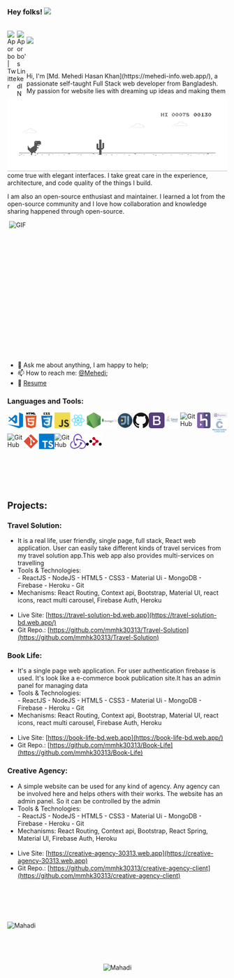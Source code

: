 ### Hey folks! <img src="https://media.giphy.com/media/hvRJCLFzcasrR4ia7z/giphy.gif" width="25px">
<br>

<a href="https://twitter.com/MdMehed17868520">
  <img align="left" alt="Aporbo | Twitter" width="22px" src="https://raw.githubusercontent.com/peterthehan/peterthehan/master/assets/twitter.svg" />
</a>
<a href="www.linkedin.com/in/mmhk-info">
  <img align="left" alt="Aporbo's LinkedIN" width="22px" src="https://raw.githubusercontent.com/peterthehan/peterthehan/master/assets/linkedin.svg" />
</a>

![](https://visitor-badge.glitch.me/badge?page_id=mmhk30313.mmhk30313)

<br>
<p><img align="left" src="./dino.gif" alt="Mahadi" /></p>

<br>
Hi, I'm [Md. Mehedi Hasan Khan](https://mehedi-info.web.app/), a passionate self-taught Full Stack web developer  from Bangladesh. My passion for website lies with dreaming up ideas and making them come true with elegant interfaces. I take great care in the experience, architecture, and code quality of the things I build.

I am also an open-source enthusiast and maintainer. I learned a lot from the open-source community and I love how collaboration and knowledge sharing happened through open-source.


  <img align="right" alt="GIF" src="https://github.com/abhisheknaiidu/abhisheknaiidu/blob/master/code.gif?raw=true" width="500" height="320" />
  
- 💬 Ask me about anything, I am happy to help;
- 📫 How to reach me: [@Mehedi](www.linkedin.com/in/mmhk-info);
- 📝 [Resume](https://drive.google.com/file/d/1vMESrVLiHr__k5HcIJDcRWEHBXEerXMR/view?usp=sharing)


### Languages and Tools:

<img align="left" alt="Visual Studio Code" width="36px" src="https://raw.githubusercontent.com/github/explore/80688e429a7d4ef2fca1e82350fe8e3517d3494d/topics/visual-studio-code/visual-studio-code.png" />

<img align="left" alt="HTML5" width="36px" src="https://raw.githubusercontent.com/github/explore/80688e429a7d4ef2fca1e82350fe8e3517d3494d/topics/html/html.png" />
<img align="left" alt="CSS3" width="36px" src="https://raw.githubusercontent.com/github/explore/80688e429a7d4ef2fca1e82350fe8e3517d3494d/topics/css/css.png" />

<img align="left" alt="JavaScript" width="36px" src="https://raw.githubusercontent.com/github/explore/80688e429a7d4ef2fca1e82350fe8e3517d3494d/topics/javascript/javascript.png" />

<img align="left" alt="React" width="36px" src="https://raw.githubusercontent.com/github/explore/80688e429a7d4ef2fca1e82350fe8e3517d3494d/topics/react/react.png" />

<img align="left" alt="Node.js" width="36px" src="https://raw.githubusercontent.com/github/explore/80688e429a7d4ef2fca1e82350fe8e3517d3494d/topics/nodejs/nodejs.png" />

<img align="left" alt="MongoDB" width="36px" src="https://raw.githubusercontent.com/github/explore/80688e429a7d4ef2fca1e82350fe8e3517d3494d/topics/mongodb/mongodb.png" />
<img align="left" alt="Git" width="36px" src="./intelij.png" />

<img align="left" alt="GitHub" width="36px" src="https://raw.githubusercontent.com/github/explore/78df643247d429f6cc873026c0622819ad797942/topics/github/github.png" />


<img align="left" alt="GitHub" width="36px" src="https://raw.githubusercontent.com/github/explore/80688e429a7d4ef2fca1e82350fe8e3517d3494d/topics/bootstrap/bootstrap.png" />

<img align="left" alt="GitHub" width="36px" src="https://raw.githubusercontent.com/github/explore/80688e429a7d4ef2fca1e82350fe8e3517d3494d/topics/java/java.png" />


<img align="left" alt="GitHub" width="36px" src="https://img.icons8.com/color/48/000000/c-plus-plus-logo.png" />

<img align="left" alt="GitHub" width="36px" src="./heroku.png" />

<img align="left" alt="GitHub" width="36px" src="./express.png" />

<img align="left" alt="GitHub" width="36px" src="https://raw.githubusercontent.com/github/explore/80688e429a7d4ef2fca1e82350fe8e3517d3494d/topics/c/c.png" />

<img align="left" alt="GitHub" width="36px" src="https://firebase.google.com/images/brand-guidelines/logo-logomark.png" />

<img align="left" alt="GitHub" width="36px" src="./git.png" />

<img align="left" alt="GitHub" width="36px" src="./typescript_original_logo_icon_146317.png" />


<img align="left" alt="GitHub" width="36px" src="https://material-ui.com/static/logo.png" />


<img align="left" alt="GitHub" width="36px" src="./redux_original_logo_icon_146365.png"/>

<img align="left" alt="GitHub" width="36px" src="./react-router.png" />

<!--  -->
<br>
<br>
<br>
<br>
<br>
<br>
<br>
<br>
<br>
<br>

## Projects:
 ### Travel Solution:
  - It is a real life, user friendly, single page, full stack, React web application. User can easily take different kinds of travel services from my travel solution app.This web app also provides multi-services on travelling
  - Tools & Technologies:<br>
          - ReactJS
          - NodeJS
          - HTML5
          - CSS3
          - Material Ui
          - MongoDB
          - Firebase
          - Heroku
          - Git
  - Mechanisms: React Routing, Context api, Bootstrap, Material UI, react icons, react multi carousel, Firebase Auth, Heroku 
<br><br> 
- Live Site: [https://travel-solution-bd.web.app](https://travel-solution-bd.web.app/)
- Git Repo.: [https://github.com/mmhk30313/Travel-Solution](https://github.com/mmhk30313/Travel-Solution)

### Book Life:
  - It's a single page web application. For user authentication firebase is used. It's look like a e-commerce book publication site.It has an admin panel for managing data
  - Tools & Technologies:<br>
          - ReactJS
          - NodeJS
          - HTML5
          - CSS3
          - Material Ui
          - MongoDB
          - Firebase
          - Heroku
          - Git
  - Mechanisms: React Routing, Context api, Bootstrap, Material UI, react icons, react multi carousel, Firebase Auth, Heroku 
<br><br> 
- Live Site: [https://book-life-bd.web.app](https://book-life-bd.web.app/)
- Git Repo.: [https://github.com/mmhk30313/Book-Life](https://github.com/mmhk30313/Book-Life)

### Creative Agency:
   - A simple website can be used for any kind of agency. Any agency can be involved here and helps  others with their works. The website has an admin panel. So it can be             controlled by the admin
   - Tools & Technologies:<br>
          - ReactJS
          - NodeJS
          - HTML5
          - CSS3
          - Material Ui
          - MongoDB
          - Firebase
          - Heroku
          - Git
   - Mechanisms: React Routing, Context api, Bootstrap, React Spring, Material UI, Firebase Auth, Heroku 
<br><br>
- Live Site: [https://creative-agency-30313.web.app](https://creative-agency-30313.web.app)
- Git Repo.: [https://github.com/mmhk30313/creative-agency-client](https://github.com/mmhk30313/creative-agency-client)
<br>
<br>
<br>
<br>
<p><img align="center" src="https://github-readme-stats.vercel.app/api/top-langs?username=mmhk30313&show_icons=true&locale=en&layout=compact" alt="Mahadi" /></p>
<br>
<br>
<br>
<p align="center"> <img src="https://github-readme-stats.vercel.app/api?username=mmhk30313&show_icons=true&theme=gotham" alt="Mahadi" />



